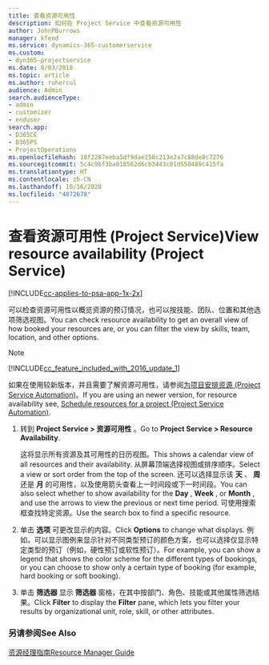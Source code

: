 ```yaml
---
title: 查看资源可用性
description: 如何在 Project Service 中查看资源可用性
author: JohnPBurrows
manager: kfend
ms.service: dynamics-365-customerservice
ms.custom:
- dyn365-projectservice
ms.date: 8/03/2018
ms.topic: article
ms.author: ruhercul
audience: Admin
search.audienceType:
- admin
- customizer
- enduser
search.app:
- D365CE
- D365PS
- ProjectOperations
ms.openlocfilehash: 18f2287eeba5df9dae150c213e2a7c88de8c7276
ms.sourcegitcommit: 5c4c9bf3ba018562d6cb3443c01d550489c415fa
ms.translationtype: HT
ms.contentlocale: zh-CN
ms.lasthandoff: 10/16/2020
ms.locfileid: "4072678"
---
```

# <a name="view-resource-availability-project-service"></a><span data-ttu-id="05d81-103">查看资源可用性 (Project Service)</span><span class="sxs-lookup"><span data-stu-id="05d81-103">View resource availability (Project Service)</span></span>

[!INCLUDE[cc-applies-to-psa-app-1x-2x](../includes/cc-applies-to-psa-app-1x-2x.md)]

<span data-ttu-id="05d81-104">可以检查资源可用性以概览资源的预订情况，也可以按技能、团队、位置和其他选项筛选视图。</span><span class="sxs-lookup"><span data-stu-id="05d81-104">You can check resource availability to get an overall view of how booked your resources are, or you can filter the view by skills, team, location, and other options.</span></span>  
  
> [!NOTE]
> [!INCLUDE[cc_feature_included_with_2016_update_1](../includes/cc-feature-included-with-2016-update-1.md)]  
> 
>  <span data-ttu-id="05d81-105">如果在使用较新版本，并且需要了解资源可用性，请参阅[为项目安排资源 (Project Service Automation)](../psa/schedule-resources-project.md)。</span><span class="sxs-lookup"><span data-stu-id="05d81-105">If you are using an newer version, for resource availability see, [Schedule resources for a project (Project Service Automation)](../psa/schedule-resources-project.md).</span></span>  

1. <span data-ttu-id="05d81-106">转到 **Project Service > 资源可用性** 。</span><span class="sxs-lookup"><span data-stu-id="05d81-106">Go to **Project Service > Resource Availability**.</span></span>  

    <span data-ttu-id="05d81-107">这将显示所有资源及其可用性的日历视图。</span><span class="sxs-lookup"><span data-stu-id="05d81-107">This shows a calendar view of all resources and their availability.</span></span> <span data-ttu-id="05d81-108">从屏幕顶端选择视图或排序顺序。</span><span class="sxs-lookup"><span data-stu-id="05d81-108">Select a view or sort order from the top of the screen.</span></span> <span data-ttu-id="05d81-109">还可以选择显示该 **天** 、 **周** 还是 **月** 的可用性，以及使用箭头查看上一时间段或下一时间段。</span><span class="sxs-lookup"><span data-stu-id="05d81-109">You can also select whether to show availability for the **Day** , **Week** , or **Month** , and use the arrows to view the previous or next time period.</span></span> <span data-ttu-id="05d81-110">可使用搜索框查找特定资源。</span><span class="sxs-lookup"><span data-stu-id="05d81-110">Use the search box to find a specific resource.</span></span>  

2. <span data-ttu-id="05d81-111">单击 **选项** 可更改显示的内容。</span><span class="sxs-lookup"><span data-stu-id="05d81-111">Click **Options** to change what displays.</span></span> <span data-ttu-id="05d81-112">例如，可以显示图例来显示针对不同类型预订的颜色方案，也可以选择仅显示特定类型的预订（例如，硬性预订或软性预订）。</span><span class="sxs-lookup"><span data-stu-id="05d81-112">For example, you can show a legend that shows the color scheme for the different types of bookings, or you can choose to show only a certain type of booking (for example, hard booking or soft booking).</span></span>  

3. <span data-ttu-id="05d81-113">单击 **筛选器** 显示 **筛选器** 窗格，在其中按部门、角色、技能或其他属性筛选结果。</span><span class="sxs-lookup"><span data-stu-id="05d81-113">Click **Filter** to display the **Filter** pane, which lets you filter your results by organizational unit, role, skill, or other attributes.</span></span>  

### <a name="see-also"></a><span data-ttu-id="05d81-114">另请参阅</span><span class="sxs-lookup"><span data-stu-id="05d81-114">See Also</span></span>  
 [<span data-ttu-id="05d81-115">资源经理指南</span><span class="sxs-lookup"><span data-stu-id="05d81-115">Resource Manager Guide</span></span>](../psa/resource-manager-guide.md)
